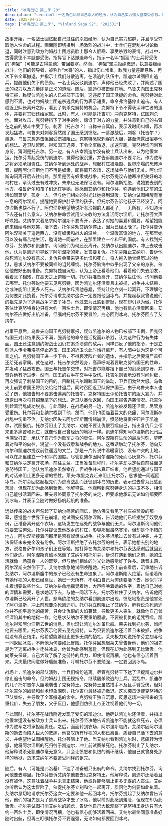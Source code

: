 ```yaml
---
title: "冰海战记 第二季 20"
description: "section1：一名角色回顾自己杀人的经历，认为自己实力强大且享受杀戮。随后，场景切换到一场战斗中，角色们讨论撤退，并注意到敌方（约姆战士团）享受杀戮的可怕景象。角色古得蒙德受伤。有人下令撤退，并让狐狸带着受伤的狗獾撤到要塞。狗獾拒绝撤退，坚持要继续战斗。领导者（大哥）指出伤亡惨重，敌我实力差距明显，再次下令全军撤退。撤退的士兵被告知要分散逃跑。凯迪尔试图阻止逃兵，提及债务。一名士兵反驳凯迪尔，称他已败，并谈论国王和力量即正义的道理。凯迪尔被击倒。section2：乌鲁夫向国王克努特报告，称疑似凯迪尔的人已被部下击倒，但国王的命令是抓捕，而非击杀。国王斥责此行为不成体统。国王注意到约姆战士团正在砍杀逃跑的人，这也违反了命令，于是派人去通知弗洛基停止追击。国王的近卫长离开。有人看到这是个好机会。国王下令不得侮辱遗体，之后要将其交还给遗属。托吉尔突然出现，攻击克努特王，高喊“纳命来”。托吉尔与国王交手，国王惊讶于他能挡下自己的剑，并称赞他有所进步。国王的右手受伤。托吉尔表示没时间玩，再次重申要取国王性命。卫兵们对托吉尔踢踹国王的举动感到愤怒。乌鲁夫让国王把剑给他并退后。近卫队被召回保护国王。乌鲁夫因受伤被告知不要追击托吉尔。克努特王评论托吉尔的大胆，并希望再次将他招至麾下。近卫队奉命返回保护国王，并报告国王遇袭。托吉尔趁机逃脱。section3：场景切换。艾纳尔听到战争的声音，联想到村庄被烧毁时的情景，感觉像是世界崩塌。他试图安慰阿尔涅斯，告诉她他们已不再是奴隶，正要离开农场，这场战争与他们无关。阿尔涅斯询问要去哪里。托尔芬提议去他的村子，描述那里寒冷但很好。阿尔涅斯问那里是否有奴隶或战争。托尔芬承认过去有过纷争，未来也难免。阿尔涅斯拒绝去托尔芬的村子，说想去另一个地方。阿尔涅斯说格鲁萨尔和孩子们在等她，等她向艾纳尔和托尔芬道谢后就回他们那里。阿尔涅斯感谢艾纳尔和托尔芬，说遇到他们之前像一直在做噩梦，孤身一人，但和他们聊天让她感觉好转。阿尔涅斯突然倒下。艾纳尔试图唤醒她。托尔芬检查后告知孩子已经没了。阿尔涅斯绝望地说自己珍视的人都死了，已经一无所有，不明白活下去的意义。阿尔涅斯挣扎着想表达什么。艾纳尔拼命摇晃阿尔涅斯，大声呼唤她，表达对她的喜爱和需要，求她活下去，和他一起活下去。托尔芬阻止艾纳尔，表示阿尔涅斯已经走了。section4：场景回到战场附近。托尔芬找到受伤的凯迪尔。托尔芬确认凯迪尔还活着，并说他运气好，士兵们没认出他。托尔芬告诉凯迪尔不要死，作为败军之将要负起责任。场景再次切换。有人（可能是弗洛基）吩咐手下做好出航准备。克努特王沉思，认为上帝正在看着他们失去朋友、父子相残。艾纳尔询问托尔芬要去哪里。托尔芬说要去见克努特。托尔芬解释说凯迪尔还活着且未被抓，战争并未结束，他或许能阻止更多人死去。艾纳尔认为这很傻，催促托尔芬立刻和他一起离开，质问他为何要如此。艾纳尔恳求托尔芬这次一定要和他一起回冰岛。托尔芬提及艾纳尔曾告诉他，他们的祖先是为了逃离战争而逃到冰岛，他以前觉得羞耻，现在却为此感到骄傲。托尔芬告诉艾纳尔，他大致观察了克努特只带了一百名士兵，即使情况再糟，他也能想办法活着回来。艾纳尔同意做好随时出航的准备，嘱咐托尔芬不要勉强，一定要回冰岛。"
date: 2025-04-25
tags: ["冰海战记 第二季", "Vinland Saga S2", "202301"]
---
```


故事开始，一名战士回忆起自己过往的杀戮经历，认为自己实力超群，并且享受夺取他人性命的过程。画面随即切换到一场激烈的战斗中，士兵们在混乱中讨论撤退，同时注意到敌方约姆战士团成员脸上那令人胆寒、享受杀戮的表情。战斗中，古得蒙德不幸腿部受伤。指挥官下达撤退命令，指示一名叫“狐狸”的士兵将受伤的“狗獾”（可能是古得蒙德）带回要塞。然而，“狗獾”坚决拒绝撤退，执意要继续战斗。他们的领导者，被称作“大哥”的人，指出伤亡惨重，敌我力量差距悬殊，再次下令全军撤退，并指示士兵们分散逃离。在溃逃的队伍中，凯迪尔试图阻止逃兵，提醒他们欠下的债务。一名士兵反驳凯迪尔，声称他已经失败了，并阐述了国王的权力以及力量即是正义的道理。随后，凯迪尔被击倒在地。乌鲁夫向国王克努特汇报，称疑似凯迪尔的人已被部下击倒，这违反了国王活捉的命令。克努特对此感到不满，也对约姆战士团追杀逃兵的行为表示谴责，命令弗洛基停止追击。有人趁近卫队长离开之际，看到了刺杀克努特的机会。克努特下令不得亵渎阵亡者的遗体，并要将其归还给家属。此时，有人（可能是托吉尔）冲向克努特，试图刺杀他。面对攻击，克努特挡下了对手的剑，惊讶于对方的力量，并注意到自己的右臂在之前的战斗中受了伤。刺客（托吉尔？）自称来自冥府，表示没时间纠缠，再次发起猛攻。乌鲁夫对刺客竟然踢了国王感到愤怒。一番激战后，刺客（托吉尔？）撤退，乌鲁夫想追击但因受伤被阻止。克努特感叹刺客的大胆，甚至流露出招募他的想法。近卫队赶回，得知国王遇袭，下令全军撤退，加速奔跑。克努特询问刺客身份，猜测是托吉尔。另一边，有人庆幸凯迪尔没有被士兵认出来，认为他很幸运。托尔芬背起受伤的凯迪尔，觉得他很沉重，并告诉凯迪尔不要寻死，作为败军之将必须承担责任。艾纳尔听到远处的战声，想起村庄被烧毁、世界崩塌的恐怖声音，提醒阿尔涅斯他们不再是奴隶，即将离开农场，这场战争与他们无关。阿尔涅斯询问离开后去往何处，那里是否有奴隶或战争。托尔芬提议去他寒冷但美好的冰岛村庄，承认过去有过冲突，未来也无法保证没有。阿尔涅斯拒绝，说她要去别的地方，格鲁萨尔和孩子们还在等她，她感谢艾纳尔和托尔芬，称遇到他们之前的生活如同噩梦，孤身一人，但与他们相处的时光让她感到温暖。艾纳尔试图唤醒奄奄一息的阿尔涅斯，提醒她要保护肚子里的孩子，但托尔芬告诉他孩子已经没了，阿尔涅斯也快不行了。阿尔涅斯绝望地说所有珍视的人都死了，一无所有，不知道活下去还有什么意义。艾纳尔拼命尝试用父亲教的方法复活阿尔涅斯，让托尔芬大声呼唤她。艾纳尔哭着恳求阿尔涅斯不要离开，表达了对她的喜爱和需要，希望她能醒来继续与他欢笑，活下去。托尔芬劝艾纳尔停止，因为已经太晚了。托尔芬告诉阿尔涅斯关于遥远西方、没有奴隶和战火的温兰，一个温暖富饶的地方，在那里她可以没有痛苦地生活，邀请她一同前往，在那里建立一个和平的国度。有人找到托尔芬、艾纳尔和凯迪尔，询问他们为何还没离开。艾纳尔认出凯迪尔，冲上去攻击他，认为是凯迪尔导致了阿尔涅斯的死，发誓要复仇。托尔芬阻止艾纳尔，告诉他杀死凯迪尔没有意义，复仇只会带来更多仇恨和死亡，将人拖入他曾经历过的地狱，恳求艾纳尔不要被同样的诅咒缠绕。托尔芬脑海中似乎出现了父亲的身影，催促他做好出航准备。克努特独自沉思，认为上帝正看着他们，看着他们失去朋友，看着父子相残，在高天之上俯瞰一切。托尔芬准备离开，艾纳尔拦住他，询问他要去哪里。托尔芬说他要去见克努特，因为凯迪尔还活着且未被捕，战争并未结束，他或许能阻止更多人死去。艾纳尔斥责他愚蠢，坚持让他立刻一起离开，不理解他为何要如此执着。托尔芬请求艾纳尔这次一定要跟他回冰岛，并提起叔叔曾说他们的祖先是为了逃离战争才去了冰岛，他过去为此感到羞耻，现在却引以为傲。托尔芬估计克努特身边只有大约一百名士兵，即使情况再糟，他也有信心活着回来。艾纳尔答应做好出航准备，但嘱咐托尔芬不要冒险，务必回到冰岛。托尔芬回应了艾纳尔。

战事平息后，乌鲁夫向国王克努特禀报，疑似凯迪尔的人物已被部下击倒，但克努特国王对此结果表示不满，强调他的命令是活捉而非杀戮，认为这种行为有失体面。国王还注意到约姆战士团仍在追杀溃逃的敌兵，同样违反了他的指令，于是立刻派人传令弗洛基停止追击。国王的近卫长此时恰好离开，有人暗中认为这是个可乘之机。克努特国王进一步下令，不得亵渎阵亡者的遗体，并指示之后要将尸首归还给死者家属。就在这时，托吉尔突然现身，高声呼喊着要取克努特国王的性命，并发动了猛烈攻击。国王与托吉尔交锋，对托吉尔能够挡下自己的剑感到惊讶，并赞许他有所进步。然而，国王的右手在交手中受伤。托吉尔则表示没有时间纠缠，再次强调了刺杀国王的目的。目睹托吉尔踢踹国王的举动，卫兵们勃然大怒。乌鲁夫上前要求国王将剑交给他并退后，同时召回近卫队保护国王。由于乌鲁夫本人也受了伤，他被告知不要追击逃离的托吉尔。克努特国王评论托吉尔的胆大妄为，并流露出再次将其招至麾下的想法。近卫队奉命返回，向国王报告遇袭情况。托吉尔则趁着混乱成功脱身。与此同时，在战场的另一边，凯迪尔被发现还活着，尽管身受重伤。托尔芬和艾纳尔找到了他。然而，他们也面临着巨大的悲痛，阿尔涅斯在战乱中伤重不治。艾纳尔因失去阿尔涅斯而情绪崩溃，愤怒地将责任归咎于凯迪尔，试图报仇。托尔芬阻止了艾纳尔，劝他不要让仇恨吞噬自己，指出复仇只会带来更多痛苦和死亡，就像他自己曾经历的地狱一样。凯迪尔得知阿尔涅斯的死讯后也深受打击，承认了自己作为败军之将的责任。阿尔涅斯在生命的最后时刻，梦呓着对和平的向往，渴望一个没有奴隶和战争的地方。这番话触动了托尔芬，他向艾纳尔和凯迪尔提议前往遥远的文兰，那是一片传说中温暖富饶、没有冲突的土地，可以在那里建立一个和平的国度。尽管凯迪尔因阿尔涅斯的死而心灰意冷，托尔芬和艾纳尔决定离开农场，前往文兰。正当准备启程时，托尔芬却决定独自前往面见克努特国王。他认为凯迪尔虽然幸存，但战争并未真正结束，他希望能通过与国王的对话来阻止更多无谓的牺牲。莱夫·埃里克森赶来阻止托尔芬，恳求他一同返回冰岛。托尔芬回忆起祖先们为逃离战乱而迁徙到冰岛的历史，表示过去曾为此感到羞耻，但现在却为此感到骄傲。他解释说，他观察到克努特身边的护卫不多，相信自己能够活着回来。莱夫最终同意了托尔芬的决定，但要求他承诺无论如何都要回到冰岛，并表示会随时做好扬帆起航的准备。

远处传来的战火声勾起了艾纳尔痛苦的回忆，他仿佛又看见了村庄被焚毁的那一幕，感觉整个世界正在崩塌。他试图安抚阿尔涅斯，告诉她他们已经摆脱了奴隶身份，正准备离开这个农场，这场发生在远处的战争与他们无关。阿尔涅斯询问他们将要去往何处。托尔芬提议去他故乡的村庄，形容那里虽然寒冷，但却是个不错的地方。阿尔涅斯接着问那里是否有奴隶或战争。托尔芬坦承过去曾有过冲突，并无法保证未来完全没有纷争。阿尔涅斯拒绝了去托尔芬的村庄，表示她想去别的地方，说格鲁萨尔和孩子们正在等她，她打算在向艾纳尔和托尔芬表达感谢后就回到他们身边。阿尔涅斯真诚地感谢了艾纳尔和托尔芬，诉说在遇到他们之前，她的生活就像一场孤身一人的噩梦，但与他们相处的时光让她感觉好了许多。话音未落，阿尔涅斯突然倒下了。艾纳尔焦急地试图唤醒她。托尔芬上前查看后，沉重地告诉艾纳尔，阿尔涅斯腹中的孩子已经没有生命迹象了。阿尔涅斯陷入绝望，低语着所有她珍视的人都已经离世，她已一无所有，不明白自己为何还要活下去。她似乎挣扎着想要说些什么。艾纳尔拼命地摇晃着她，大声呼唤着她的名字，表达自己对她的深情和需要，恳求她活下去，与他一同活下去。托尔芬拉住了艾纳尔，告诉他阿尔涅斯已经离开了人世。悲痛欲绝的艾纳尔看到凯迪尔出现，愤怒地指责是他害死了阿尔涅斯，冲上前想要杀死凯迪尔。托尔芬立刻阻止了艾纳尔，解释说杀死凯迪尔并不能平息他的痛苦，只会让仇恨的火焰蔓延，导致更多人丧生，就像他自己曾经深陷其中的地狱一样。他恳求艾纳尔不要重蹈覆辙，不要被复仇的诅咒吞噬。凯迪尔得知阿尔涅斯去世的消息。奥尔玛让凯迪尔准备启航。莱夫找到托尔芬，询问他要去哪里。托尔芬表示他要去见克努特，认为只要凯迪尔还活着且未被抓，战争就没有真正结束，他希望能够阻止更多无谓的牺牲。莱夫极力劝说托尔芬立刻与他一同返回冰岛，不解他为何要如此冒险。托尔芬回想起莱夫曾告诉他，他们的祖先是为了逃离战争才迁往冰岛，他曾为此感到羞耻，但现在却为此感到无比骄傲。他向莱夫保证，自己大致了解了克努特的兵力，即使情况再糟，他也有信心活着回来。莱夫最终同意做好启航准备，叮嘱托尔芬不要勉强，一定要回到冰岛。

战场上，凯迪尔的部队溃败，士兵们纷纷逃离。尽管克努特王下达了活捉凯迪尔并停止追击的命令，但约姆战士团无视指令，继续屠杀败逃的士兵。混乱中，凯迪尔的儿子托尔吉尔大胆地袭击了克努特王。克努特王虽然措手不及且手臂受伤，但对托尔吉尔的凶猛和剑术印象深刻，托尔吉尔最终被迫撤退。这次袭击促使克努特的卫队集结，并导致了全军撤退的命令。克努特王独自沉思，反思这场冲突带来的沉重代价，失去了朋友，父子反目，他感到仿佛上帝正注视着他们的一切。

与此同时，托尔芬在战场附近发现了受伤的凯迪尔。他确认凯迪尔还活着，并指出他很幸运没有被敌方士兵认出来。托尔芬坚决地告诉凯迪尔不能就这样死去，必须作为败军之将承担起责任。之后，画面转到农场，阿尔涅斯临终。艾纳尔因阿尔涅斯的逝去而陷入巨大的悲痛，他哀叹所有珍视的人都已离世，质疑自己活下去的意义，并绝望地试图唤醒她。托尔芬阻止了他。当艾纳尔看到凯迪尔时，悲痛转为愤怒，他将阿尔涅斯的死归咎于凯迪尔，冲上前试图杀死他。托尔芬制止了艾纳尔，他解释说杀死凯迪尔毫无意义，只会让愤怒和仇恨的循环继续，他自己就曾身处那样的地狱，恳求艾纳尔不要遭受同样的诅咒。

随后，有人（可能是弗洛基）下达了准备船只出航的命令。艾纳尔找到托尔芬，询问他要去哪里。托尔芬告诉艾纳尔他要去见克努特王。他解释说，凯迪尔还活着且没有被俘，这意味着战争并未真正结束，他或许能够阻止更多无辜的人丧生。艾纳尔听后认为这太冒险了，催促托尔芬立刻和他一起离开，质问他为何要如此执着。艾纳尔恳切地请求托尔芬这次一定要和他一起回冰岛。托尔芬提起了艾纳尔曾告诉他，他们的祖先是为了逃离战争才去了冰岛，他以前对此感到羞耻，但现在却为此骄傲。托尔芬试图打消艾纳尔的顾虑，告诉他自己大致观察了克努特王身边只有大约一百名士兵，即使情况再糟，他也有信心能够活着回来。艾纳尔最终同意准备好随时出航，但再三叮嘱托尔芬不要逞强，无论如何都要回到冰岛。